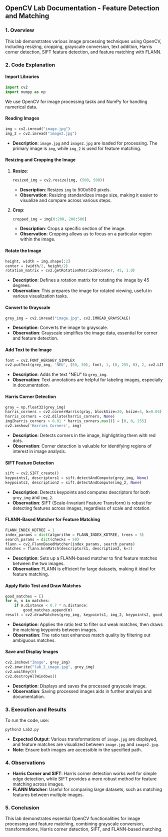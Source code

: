 ## OpenCV Lab Documentation - Feature Detection and Matching

### 1. **Overview**
This lab demonstrates various image processing techniques using OpenCV, including resizing, cropping, grayscale conversion, text addition, Harris corner detection, SIFT feature detection, and feature matching with FLANN. 

### 2. **Code Explanation**

#### Import Libraries
```python
import cv2
import numpy as np
```
We use OpenCV for image processing tasks and NumPy for handling numerical data.

#### Reading Images
```python
img = cv2.imread("image.jpg")
img_2 = cv2.imread("image2.jpg")
```
- **Description**: `image.jpg` and `image2.jpg` are loaded for processing. The primary image is `img`, while `img_2` is used for feature matching.

#### Resizing and Cropping the Image
1. **Resize**:
   ```python
   resized_img = cv2.resize(img, (500, 500))
   ```
   - **Description**: Resizes `img` to 500x500 pixels.
   - **Observation**: Resizing standardizes image size, making it easier to visualize and compare across various steps.

2. **Crop**:
   ```python
   cropped_img = img[0:200, 200:500]
   ```
   - **Description**: Crops a specific section of the image.
   - **Observation**: Cropping allows us to focus on a particular region within the image.

#### Rotate the Image
```python
height, width = img.shape[:2]
center = (width/2, height/2)
rotation_matrix = cv2.getRotationMatrix2D(center, 45, 1.0)
```
- **Description**: Defines a rotation matrix for rotating the image by 45 degrees.
- **Observation**: This prepares the image for rotated viewing, useful in various visualization tasks.

#### Convert to Grayscale
```python
grey_img = cv2.imread("image.jpg", cv2.IMREAD_GRAYSCALE)
```
- **Description**: Converts the image to grayscale.
- **Observation**: Grayscale simplifies the image data, essential for corner and feature detection.

#### Add Text to the Image
```python
font = cv2.FONT_HERSHEY_SIMPLEX
cv2.putText(grey_img, 'NEU', (50, 50), font, 1, (0, 255, 0), 2, cv2.LINE_AA)
```
- **Description**: Adds the text "NEU" to `grey_img`.
- **Observation**: Text annotations are helpful for labeling images, especially in documentation.

#### Harris Corner Detection
```python
gray = np.float32(grey_img)
harris_corners = cv2.cornerHarris(gray, blockSize=20, ksize=3, k=0.04)
harris_corners = cv2.dilate(harris_corners, None)
img[harris_corners > 0.01 * harris_corners.max()] = [0, 0, 255]
cv2.imshow('Harries Corners', img)
```
- **Description**: Detects corners in the image, highlighting them with red dots.
- **Observation**: Corner detection is valuable for identifying regions of interest in image analysis.

#### SIFT Feature Detection
```python
sift = cv2.SIFT_create()
keypoints1, descriptors1 = sift.detectAndCompute(grey_img, None)
keypoints2, description2 = sift.detectAndCompute(img_2, None)
```
- **Description**: Detects keypoints and computes descriptors for both `grey_img` and `img_2`.
- **Observation**: SIFT (Scale-Invariant Feature Transform) is robust for detecting features across images, regardless of scale and rotation.

#### FLANN-Based Matcher for Feature Matching
```python
FLANN_INDEX_KDTREE = 1
index_params = dict(algorithm = FLANN_INDEX_KDTREE, trees = 5)
search_params = dict(checks = 50)
flann = cv2.FlannBasedMatcher(index_params, search_params)
matches = flann.knnMatch(descriptors1, description2, k=2)
```
- **Description**: Sets up a FLANN-based matcher to find feature matches between the two images.
- **Observation**: FLANN is efficient for large datasets, making it ideal for feature matching.

#### Apply Ratio Test and Draw Matches
```python
good_matches = []
for m, n in matches:
    if m.distance < 0.7 * n.distance:
        good_matches.append(m)
result = cv2.drawMatches(grey_img, keypoints1, img_2, keypoints2, good_matches, None)
```
- **Description**: Applies the ratio test to filter out weak matches, then draws the matching keypoints between images.
- **Observation**: The ratio test enhances match quality by filtering out ambiguous matches.

#### Save and Display Images
```python
cv2.imshow("Image", grey_img)
cv2.imwrite("lab_2_image.jpg", grey_img)
cv2.waitKey(0)
cv2.destroyAllWindows()
```
- **Description**: Displays and saves the processed grayscale image.
- **Observation**: Saving processed images aids in further analysis and documentation.

### 3. **Execution and Results**
To run the code, use:
```bash
python3 Lab2.py
```
- **Expected Output**: Various transformations of `image.jpg` are displayed, and feature matches are visualized between `image.jpg` and `image2.jpg`.
- **Note**: Ensure both images are accessible in the specified path.

### 4. **Observations**
- **Harris Corner and SIFT**: Harris corner detection works well for simple edge detection, while SIFT provides a more robust method for feature matching across images.
- **FLANN Matcher**: Useful for comparing large datasets, such as matching features between multiple images.

### 5. **Conclusion**
This lab demonstrates essential OpenCV functionalities for image processing and feature matching, combining grayscale conversion, transformations, Harris corner detection, SIFT, and FLANN-based matching.
